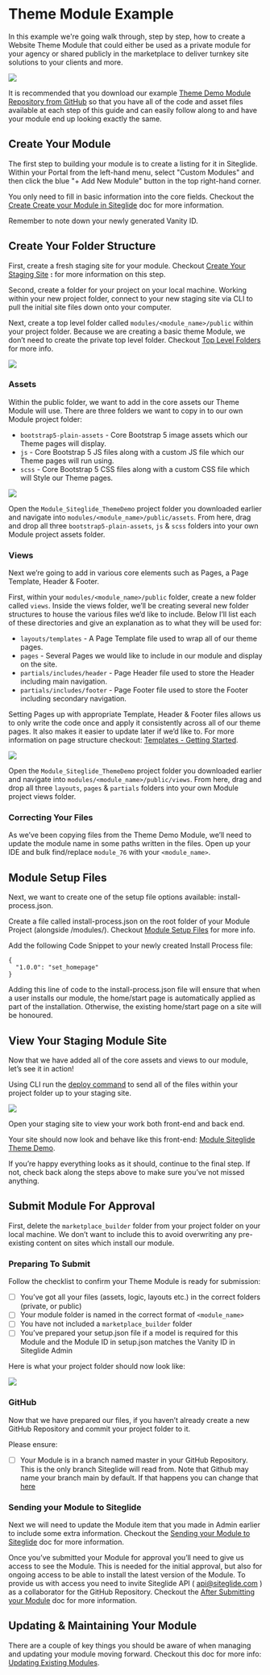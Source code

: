 # Theme Module Example

In this example we're going walk through, step by step, how to create a Website Theme Module that could either be used as a private module for your agency or shared publicly in the marketplace to deliver turnkey site solutions to your clients and more.

![](../../../assets/Rq5gKKmUJUrFAEhkGbzjA\_module-siteglide-theme-demo-1.png)

It is recommended that you download our example [Theme Demo Module Repository from GitHub](https://github.com/Siteglide/Module\_Siteglide\_ThemeDemo) so that you have all of the code and asset files available at each step of this guide and can easily follow along to and have your module end up looking exactly the same.

## Create Your Module

The first step to building your module is to create a listing for it in Siteglide. Within your Portal from the left-hand menu, select "Custom Modules" and then click the blue "+ Add New Module" button in the top right-hand corner.

You only need to fill in basic information into the core fields. Checkout the [Create Create your Module in Siteglide](../../../modules/%20/) doc for more information.

Remember to note down your newly generated Vanity ID.

## Create Your Folder Structure

First, create a fresh staging site for your module. Checkout [Create Your Staging Site](../../../modules/%20/) **:** for more information on this step.

Second, create a folder for your project on your local machine. Working within your new project folder, connect to your new staging site via CLI to pull the initial site files down onto your computer.

Next, create a top level folder called `modules/<module_name>/public` within your project folder. Because we are creating a basic theme Module, we don’t need to create the private top level folder. Checkout [Top Level Folders](https://developers.siteglide.com/2-create-folder-structure#9x-top-level-folders) for more info.

![](../../../assets/OSlgyzgpAqML1M1TXp\_T0\_create-top-level-folder-1.png)

### Assets

Within the public folder, we want to add in the core assets our Theme Module will use. There are three folders we want to copy in to our own Module project folder:

* `bootstrap5-plain-assets` - Core Bootstrap 5 image assets which our Theme pages will display.
* `js` - Core Bootstrap 5 JS files along with a custom JS file which our Theme pages will run using.
* `scss` - Core Bootstrap 5 CSS files along with a custom CSS file which will Style our Theme pages.

![](../../../assets/y6nt6TQcgn2mRkIQRkLvx\_theme-module-assets-1.png)

Open the `Module_Siteglide_ThemeDemo` project folder you downloaded earlier and navigate into `modules/<module_name>/public/assets`. From here, drag and drop all three `bootstrap5-plain-assets`, `js` & `scss` folders into your own Module project assets folder.

### Views

Next we’re going to add in various core elements such as Pages, a Page Template, Header & Footer.

First, within your `modules/<module_name>/public` folder, create a new folder called `views`. Inside the views folder, we’ll be creating several new folder structures to house the various files we’d like to include. Below I’ll list each of these directories and give an explanation as to what they will be used for:

* `layouts/templates` - A Page Template file used to wrap all of our theme pages.
* `pages` - Several Pages we would like to include in our module and display on the site.
* `partials/includes/header` - Page Header file used to store the Header including main navigation.
* `partials/includes/footer` - Page Footer file used to store the Footer including secondary navigation.

Setting Pages up with appropriate Template, Header & Footer files allows us to only write the code once and apply it consistently across all of our theme pages. It also makes it easier to update later if we’d like to. For more information on page structure checkout: [Templates - Getting Started](https://help.siteglide.com/en/article/templates-getting-started-jbynlb/).

![](../../../assets/1m1nO4GayNeKDrW66UBjw\_theme-module-layouts-1.png)

Open the `Module_Siteglide_ThemeDemo` project folder you downloaded earlier and navigate into `modules/<module_name>/public/views`. From here, drag and drop all three `layouts`, `pages` & `partials` folders into your own Module project views folder.

### Correcting Your Files

As we’ve been copying files from the Theme Demo Module, we’ll need to update the module name in some paths written in the files. Open up your IDE and bulk find/replace `module_76` with your `<module_name>`.

## Module Setup Files

Next, we want to create one of the setup file options available: install-process.json.

Create a file called install-process.json on the root folder of your Module Project (alongside /modules/). Checkout [Module Setup Files](https://developers.siteglide.com/2-create-folder-structure#vp-module-setup-files) for more info.

Add the following Code Snippet to your newly created Install Process file:

```none
{
  "1.0.0": "set_homepage"
}
```

Adding this line of code to the install-process.json file will ensure that when a user installs our module, the home/start page is automatically applied as part of the installation. Otherwise, the existing home/start page on a site will be honoured.

## View Your Staging Module Site

Now that we have added all of the core assets and views to our module, let’s see it in action!

Using CLI run the [deploy command](https://developers.siteglide.com/introducing-siteglide-cli#tq-deploy) to send all of the files within your project folder up to your staging site.

![](../../../assets/nBrvK3QRxl04hiWbB\_\_sv\_theme-module-deploy-1.png)

Open your staging site to view your work both front-end and back end.

Your site should now look and behave like this front-end: [Module Siteglide Theme Demo](https://module-siteglide-theme-demo.staging.oregon.platform-os.com/).

If you’re happy everything looks as it should, continue to the final step. If not, check back along the steps above to make sure you’ve not missed anything.

## Submit Module For Approval

First, delete the `marketplace_builder` folder from your project folder on your local machine. We don’t want to include this to avoid overwriting any pre-existing content on sites which install our module.

### Preparing To Submit

Follow the checklist to confirm your Theme Module is ready for submission:

* [ ] You’ve got all your files (assets, logic, layouts etc.) in the correct folders (private, or public)
* [ ] Your module folder is named in the correct format of `<module_name>`
* [ ] You have not included a `marketplace_builder` folder
* [ ] You’ve prepared your setup.json file if a model is required for this Module and the Module ID in setup.json matches the Vanity ID in Siteglide Admin

Here is what your project folder should now look like:

![](../../../assets/ib89QWFYkVQU6a8T4V96o\_theme-module-project-ready-1.png)

### GitHub

Now that we have prepared our files, if you haven’t already create a new GitHub Repository and commit your project folder to it.

Please ensure:

* [ ] Your Module is in a branch named master in your GitHub Repository. This is the only branch Siteglide will read from. Note that Github may name your branch main by default. If that happens you can change that [here](https://docs.github.com/en/repositories/configuring-branches-and-merges-in-your-repository/managing-branches-in-your-repository/renaming-a-branch)

### Sending your Module to Siteglide

Next we will need to update the Module item that you made in Admin earlier to include some extra information. Checkout the [Sending your Module to Siteglide](https://developers.siteglide.com/3-submit-module-for-approval#wy-sending-your-module-to-siteglide) doc for more information.

Once you’ve submitted your Module for approval you’ll need to give us access to see the Module. This is needed for the initial approval, but also for ongoing access to be able to install the latest version of the Module. To provide us with access you need to invite Siteglide API ( [api@siteglide.com](mailto:api@siteglide.com) ) as a collaborator for the GitHub Repository. Checkout the [After Submitting your Module](https://developers.siteglide.com/3-submit-module-for-approval#xg-after-submitting-your-module) doc for more information.

## Updating & Maintaining Your Module

There are a couple of key things you should be aware of when managing and updating your module moving forward. Checkout this doc for more info: [Updating Existing Modules](https://developers.siteglide.com/4-updating-existing-modules).
